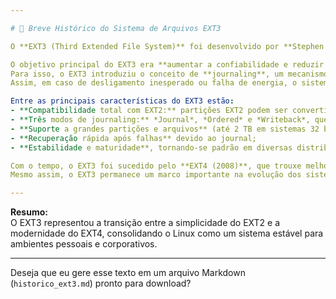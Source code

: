 ```yaml
---

# 🧩 Breve Histórico do Sistema de Arquivos EXT3

O **EXT3 (Third Extended File System)** foi desenvolvido por **Stephen Tweedie** e lançado oficialmente em **novembro de 2001** como uma evolução direta do **EXT2**, o sistema de arquivos padrão do Linux desde 1993.

O objetivo principal do EXT3 era **aumentar a confiabilidade e reduzir o tempo de recuperação** após falhas no sistema, sem perder a compatibilidade com o EXT2.  
Para isso, o EXT3 introduziu o conceito de **journaling**, um mecanismo que registra as operações pendentes em um log (journal) antes de aplicá-las ao disco.  
Assim, em caso de desligamento inesperado ou falha de energia, o sistema poderia recuperar rapidamente o estado consistente do disco sem a necessidade de verificar todos os blocos — processo que era demorado no EXT2.

Entre as principais características do EXT3 estão:
- **Compatibilidade total com EXT2:** partições EXT2 podem ser convertidas para EXT3 sem formatação;  
- **Três modos de journaling:** *Journal*, *Ordered* e *Writeback*, que equilibram desempenho e segurança;  
- **Suporte a grandes partições e arquivos** (até 2 TB em sistemas 32 bits);  
- **Recuperação rápida após falhas** devido ao journal;  
- **Estabilidade e maturidade**, tornando-se padrão em diversas distribuições Linux entre 2001 e 2008 (como Red Hat, Debian e Ubuntu).

Com o tempo, o EXT3 foi sucedido pelo **EXT4 (2008)**, que trouxe melhorias significativas em desempenho, suporte a volumes maiores e novas técnicas de alocação.  
Mesmo assim, o EXT3 permanece um marco importante na evolução dos sistemas de arquivos Linux, sendo reconhecido por sua **robustez e confiabilidade**.

---
```


**Resumo:**  
O EXT3 representou a transição entre a simplicidade do EXT2 e a modernidade do EXT4, consolidando o Linux como um sistema estável para ambientes pessoais e corporativos.

---

Deseja que eu gere esse texto em um arquivo Markdown (`historico_ext3.md`) pronto para download?
